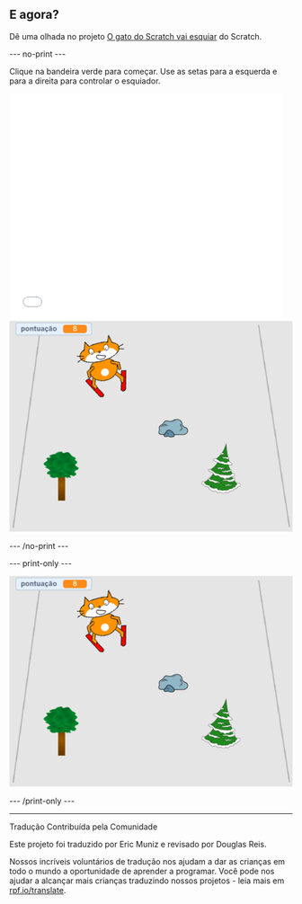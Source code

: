 ## E agora?

Dê uma olhada no projeto [O gato do Scratch vai esquiar](https://projects.raspberrypi.org/pt-BR/projects/scratch-cat-goes-skiing) do Scratch.

--- no-print ---

Clique na bandeira verde para começar. Use as setas para a esquerda e para a direita para controlar o esquiador.

<div class="scratch-preview">
  <iframe allowtransparency="true" width="485" height="402" src="//scratch.mit.edu/projects/embed/406836366/?autostart=false" frameborder="0" scrolling="no"></iframe>
  <img src="images/skiing-final.png">
</div>

--- /no-print ---

--- print-only ---

![projeto concluído](images/skiing-final.png)

--- /print-only ---


***
Tradução Contribuída pela Comunidade

Este projeto foi traduzido por Eric Muniz e revisado por Douglas Reis.

Nossos incríveis voluntários de tradução nos ajudam a dar as crianças em todo o mundo a oportunidade de aprender a programar. Você pode nos ajudar a alcançar mais crianças traduzindo nossos projetos - leia mais em [rpf.io/translate](https://rpf.io/translate).
